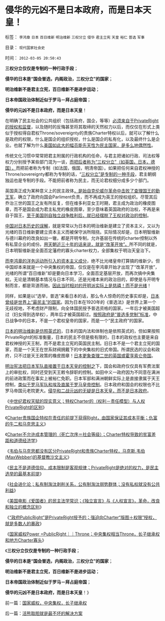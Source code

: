 # 侵华的元凶不是日本政府，而是日本天皇！

标签： `李鸿章` `日本` `百日维新` `明治维新` `三权分立` `侵华` `君主立宪` `天皇` `裕仁` `普选` `军事` 

目录： `现代国家社会史`

时间： `2012-03-05 20:50:43`

**三权分立仅仅是专制的一种行政手段**；

**侵华的日本是“国会普选，内阁政治，三权分立”的国家**；

**明治维新不是君主立宪，百日维新不是进步运动**；

**日本帝国政治体制近似于罗马－拜占庭帝国**；

**侵华的元凶不是日本政府，而是日本天皇**！

在明确了民主社会的公共组织（包括政府，国企，等等）[必须来自于PrivateRight的授权和监督](../../../2012/3/3/私有制淘汰剥削关系，公有制淘汰弱势群体.md)，以及随时的反悔甚至将其取缔的天然权力以后，而仅仅在形式上类似于授权得自君权Throne/sovereignty的贵族Charter特权以后，就可以了解什么是政府的权限，什么是国企的组织授权，什么是国企的私有化，以及最终什么是企业。也就了解为什么[美国如此大的幅员能先天性为民主国家，是多么地偶然性](../../../2010/12/28/美国的成功很可能是偶然事件.md)。

传统文化习惯中常常把君主附属的行政机构的任命，与君主把诸如行政、司法权等权力分别授予某些部门混为一谈，[而把后者称为“三权分立”（如英国，日本，德国），](../../../2010/9/27/罗马元老院的缺陷；三权分立不民主；现代国会；.md)而把前者称为专制（如法国，俄国，明清帝国）。如果把任何来自君权神授的Throne/sovereignty都称为专制的话，“[三权分立”是专制的一种手段](../../../2010/7/6/“三权分立”既非民主也不科学.md)，君主朝纲独运也是专制的手段。不能把前者称为民主，而无论君权细分成多少个部门。

英国真正成为某种意义上的民主政体[，是始自克伦威尔革命中击败了查理国王的勤王军](../../../2011/3/10/克伦威尔，国王和民粹王.md)，确立了政府向国会Parliment负责，而不再成为英王的授权组织。尽管其后乔治三世的国王之友有所反复，但在维多利亚女王时期，君主成为政治的橡皮图章，而不是国会成为君主私党的橡皮图章，至少意味着英国政府的治权，不再是来自于国王。[至于美国则自独立战争胜利后，就已经摆脱了王权对政治的控制](../../../2011/5/9/独立战争没有保证美国的独立；星条旗歌.md)。

[中国对日本历史的误解](http://hi.baidu.com/darthchn/blog/item/6b6f60f87ddcdc54242df202.html)，就是常常以为日本的明治维新是建立了资本主义，又以为光绪的百日维新要建立资本主义而被保守派所阻挠。实际情况却是，日本明智维新与德川幕府的改良如出一辙，都是开明专制，允许基层在传统的charter控制以外有私营企业的成份。[用天朝近三十年的话来说，就是“改革开放”。](../../../2009/12/9/日本帝国是中国人最熟悉的社会.md)所不同的就是，日本明智维新是全面否定藩府的寡头charter权力，全部集权于明治天皇治下。

[而李鸿章的洋务运动所引入的资本主义成分](../../../2011/1/9/“好战而不能战”的“傻逼霸权主义”.md)，绝不比光绪皇帝打算搞的维新少。但中国却本来就是一个中央集权的帝国，仅仅是在李鸿章开始才出现了“改革开放”，光绪的所谓“百日维新”却是要向日本学习，全面否定基层开放，而再次搞中央集权。无论是清朝基本情况与日本不同，还是光绪本来的政治目的，即使是与开明专制而言，都是背道而驰。[因此当时相对的开明派实际上是慈禧！而不是光绪](../../../2011/1/9/百日维新是百日闹剧；慈禧的“妙计”.md)！

同样，如果是以“选举，普选”来看日本的话，那么令人惊奇的历史事实却是，[日本曾经是世界上“最民主”的国家](../../../2012/3/1/民主进程与通往奴役之路，仅仅是微小的区别.md)。因为日本在1920年的《普选法》是世界上第一个无歧视地，不考虑财产限制，向全体国民授予普选资格的国家。一年后才被美国超过（妇女得到选举权），两年后才被英国超过。[按照政府是“普选多党制”标准](../../../2009/3/1/为什么不能一步到位全国直选？不能一步多党制？.md)，中日战争中的日本，不是一个君权皇帝的国家，而是一个“民主政府”的国家。

[日本的明治维新是仿照英式的](../../../2011/11/29/将大宪章绝对化，意味着回到英国中世纪.md)，日本的国内法和体制也是依照英式的，但如果按照PrivateRight的标准衡量，日本的民主不但是极有限的，日本的政权也主要是来自君权神授的天王制，而不是君主立宪的英国民主制。旧日本不是一个君主立宪的国家，而是一个天王在世系财阀拥戴下的中央集权的旧式帝国。所谓民选的议会和政府，只不过是天王政策的橡皮图章！[日本更象查理二世的英国或霍享索仑帝国](../../../2012/3/2/中世纪君权天赋的积极意义.md)。

[明治宪法把日本军队直接置于日本天皇的控制之](../../../2011/1/12/日本侵华为东北，蒋介石战争为活命.md)下，国会和政府仅仅具有军费法案上的审批权，同时还受到天王敕令辞职的控制。如田中义一政府因为不同意在满洲的前进政策而在事实上被裕仁免职。日本军部和满洲朝鲜实际上是直接隶属于天王控制，[类似于罗马军队和埃及直属于罗马皇帝控制](../../../2010/6/3/罗马安东尼王朝经济规模是宋朝的3－6倍.md)。日本政府和国会的权限也不比罗马帝国元老院更大。[侵华和二战元凶的无疑是日本天皇，而不是日本政府](../../../2009/12/10/日本从来没有征服中国的完整计划.md)。

《[中世纪君权天赋的现实意义；特权Charter的（权利－责任模型）与人权PrivateRight的区别](../../../2012/3/2/中世纪君权天赋的积极意义.md)》

《[Charter贵族国企特权在责任的前提下获得Right，由国家保证其成本平衡；仇富的牛二和马克思主义](../../../2012/3/2/Charter特权的道德责任和民企PrivteRight自负成本.md)》

《[Charter不允许成本管理的（死亡次序＝社会等级）；Charter特权导致的贫富差距和道德经济学](../../../2012/3/2/中世纪Charter等级社会的阶级死亡次序排定.md)》

《[韦伯与马克思都没有区分PrivateRight和贵族Charter特权，马克斯.韦伯(MaxWebber)的基督教沙文主义](../../../2012/3/3/马克斯.韦伯(MaxWebber)的基督教沙文主义.md)》

《[民主不是道德信仰，成本限制是客观规律；PrivateRight是绝对的权力，是民主选举的最基本前提](../../../2012/3/3/民主不是道德信仰，成本限制是客观规律.md)》

《[社会进化论；私有制淘汰剥削关系，公有制淘汰弱势群体；没有私权就没有公共利益](../../../2012/3/3/私有制淘汰剥削关系，公有制淘汰弱势群体.md)》

《[美国电影《爱国者》的民主法学常识；《独立宣言》与《人权宣言》，革命，改良和独立的概念区别](../../../2012/3/3/美国电影《爱国者》中的革命，改良，独立的法学概念.md)》

《[“政府PublicRight”是PrivateRight授予的；强迫向Charter“版图＋权限”授权，就是多数人的暴政](../../../2012/3/5/政府PublicRight只允许授自公民PrivateRight.md)》

《[国家威权Power =PublicRight｜｜Throne；中央集权相当Throne，长子继承权和地方Charter寡头](../../../2012/3/5/国家威权，中央集权，长子继承权.md)》

《**三权分立仅仅是专制的一种行政手段**；

**侵华的日本是“国会普选，内阁政治，三权分立”的国家**；

**明治维新不是君主立宪，百日维新不是进步运动**；

**日本帝国政治体制近似于罗马－拜占庭帝国**；

**侵华的元凶不是日本政府，而是日本天皇**！》



前一篇：[国家威权，中央集权，长子继承权](../../../2012/3/5/国家威权，中央集权，长子继承权.md)

后一篇：[活熊取胆就是最不坏的解决方案](../../../2012/3/5/活熊取胆就是最不坏的解决方案.md)